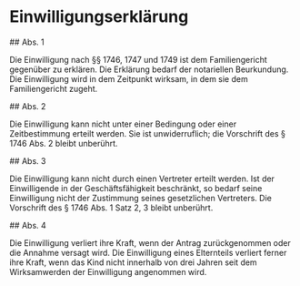 # Einwilligungserklärung



\#\# Abs. 1

 Die Einwilligung nach §§ 1746, 1747 und 1749 ist dem Familiengericht gegenüber zu erklären. Die Erklärung bedarf der notariellen Beurkundung. Die Einwilligung wird in dem Zeitpunkt wirksam, in dem sie dem Familiengericht zugeht.

\#\# Abs. 2

 Die Einwilligung kann nicht unter einer Bedingung oder einer Zeitbestimmung erteilt werden. Sie ist unwiderruflich; die Vorschrift des § 1746 Abs. 2 bleibt unberührt.

\#\# Abs. 3

 Die Einwilligung kann nicht durch einen Vertreter erteilt werden. Ist der Einwilligende in der Geschäftsfähigkeit beschränkt, so bedarf seine Einwilligung nicht der Zustimmung seines gesetzlichen Vertreters. Die Vorschrift des § 1746 Abs. 1 Satz 2, 3 bleibt unberührt.

\#\# Abs. 4

 Die Einwilligung verliert ihre Kraft, wenn der Antrag zurückgenommen oder die Annahme versagt wird. Die Einwilligung eines Elternteils verliert ferner ihre Kraft, wenn das Kind nicht innerhalb von drei Jahren seit dem Wirksamwerden der Einwilligung angenommen wird. 


